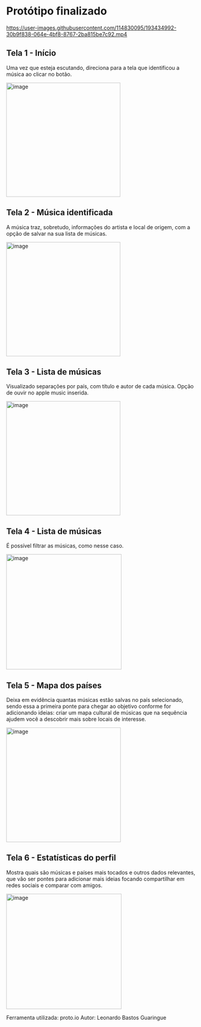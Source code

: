 # Protótipo finalizado



https://user-images.githubusercontent.com/114830095/193434992-30b9f838-064e-4bf8-8767-2ba815be7c92.mp4


## Tela 1 - Início

Uma vez que esteja escutando, direciona para a tela que identificou a música ao clicar no botão.

<img width="303" alt="image" src="https://user-images.githubusercontent.com/114830095/193435221-a235f3b0-e8f9-48ef-bb7a-069b153e6dcf.png">


## Tela 2 - Música identificada

A música traz, sobretudo, informações do artista e local de origem, com a opção de salvar na sua lista de músicas.

<img width="303" alt="image" src="https://user-images.githubusercontent.com/114830095/193435255-404fbb46-cf27-4dcb-92d0-8a17d6511092.png">


## Tela 3 - Lista de músicas

Visualizado separações por país, com título e autor de cada música. Opção de ouvir no apple music inserida.

<img width="303" alt="image" src="https://user-images.githubusercontent.com/114830095/193435276-68cf9375-ed84-4e24-8eaf-e4ce35da7078.png">


## Tela 4 - Lista de músicas

É possível filtrar as músicas, como nesse caso.

<img width="306" alt="image" src="https://user-images.githubusercontent.com/114830095/193435294-3fe6a8c4-3111-4aca-82d0-5d64f9f8e2eb.png">


## Tela 5 - Mapa dos países

Deixa em evidência quantas músicas estão salvas no país selecionado, sendo essa a primeira ponte para chegar ao objetivo conforme for adicionando ideias: criar um mapa cultural de músicas que na sequência ajudem você a descobrir mais sobre locais de interesse.

<img width="304" alt="image" src="https://user-images.githubusercontent.com/114830095/193435303-71aa466b-7622-449b-8499-95dccc34744e.png">


## Tela 6 - Estatísticas do perfil

Mostra quais são músicas e países mais tocados e outros dados relevantes, que vão ser pontes para adicionar mais ideias focando compartilhar em redes sociais e comparar com amigos.

<img width="306" alt="image" src="https://user-images.githubusercontent.com/114830095/193435329-d8c461ff-42b5-4af8-8f30-c2bdbbe11902.png">



Ferramenta utilizada: proto.io
Autor: Leonardo Bastos Guaringue
